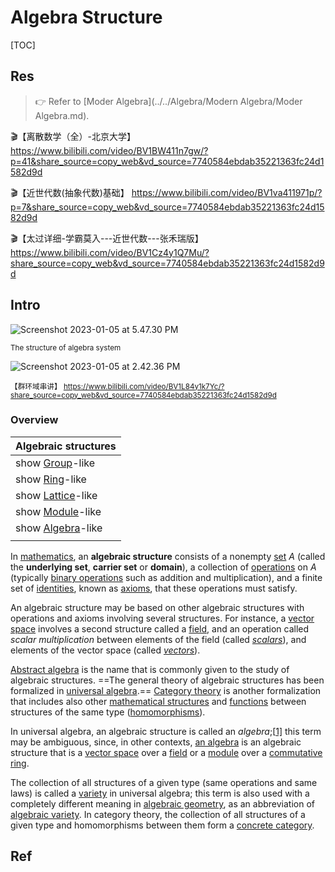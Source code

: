 # Algebra Structure

[TOC]



## Res
> 👉 Refer to  [Moder Algebra](../../Algebra/Modern Algebra/Moder Algebra.md).

🎬【离散数学（全）-北京大学】 https://www.bilibili.com/video/BV1BW411n7gw/?p=41&share_source=copy_web&vd_source=7740584ebdab35221363fc24d1582d9d

🎬【近世代数(抽象代数)基础】 https://www.bilibili.com/video/BV1va411971p/?p=7&share_source=copy_web&vd_source=7740584ebdab35221363fc24d1582d9d

🎬【太过详细-学霸莫入---近世代数---张禾瑞版】 https://www.bilibili.com/video/BV1Cz4y1Q7Mu/?share_source=copy_web&vd_source=7740584ebdab35221363fc24d1582d9d



## Intro
![Screenshot 2023-01-05 at 5.47.30 PM](../../../../../Assets/Pics/Screenshot%202023-01-05%20at%205.47.30%20PM.png)

<small>The structure of algebra system</small>

![Screenshot 2023-01-05 at 2.42.36 PM](../../../../../Assets/Pics/Screenshot%202023-01-05%20at%202.42.36%20PM.png)

<small>【群环域串讲】 https://www.bilibili.com/video/BV1L84y1k7Yc/?share_source=copy_web&vd_source=7740584ebdab35221363fc24d1582d9d</small>

### Overview
| Algebraic structures                                         |
| ------------------------------------------------------------ |
| show [Group](https://en.wikipedia.org/wiki/Group_(mathematics))-like |
| show [Ring](https://en.wikipedia.org/wiki/Ring_(mathematics))-like |
| show [Lattice](https://en.wikipedia.org/wiki/Lattice_(order))-like |
| show [Module](https://en.wikipedia.org/wiki/Module_(mathematics))-like |
| show [Algebra](https://en.wikipedia.org/wiki/Algebra_over_a_field)-like |
|                                                              |

In [mathematics](https://en.wikipedia.org/wiki/Mathematics), an **algebraic structure** consists of a nonempty [set](https://en.wikipedia.org/wiki/Set_(mathematics)) *A* (called the **underlying set**, **carrier set** or **domain**), a collection of [operations](https://en.wikipedia.org/wiki/Operation_(mathematics)) on *A* (typically [binary operations](https://en.wikipedia.org/wiki/Binary_operation) such as addition and multiplication), and a finite set of [identities](https://en.wikipedia.org/wiki/Identity_(mathematics)), known as [axioms](https://en.wikipedia.org/wiki/Axiom#Non-logical_axioms), that these operations must satisfy.

An algebraic structure may be based on other algebraic structures with operations and axioms involving several structures. For instance, a [vector space](https://en.wikipedia.org/wiki/Vector_space) involves a second structure called a [field](https://en.wikipedia.org/wiki/Field_(mathematics)), and an operation called *scalar multiplication* between elements of the field (called *[scalars](https://en.wikipedia.org/wiki/Scalar_(mathematics))*), and elements of the vector space (called *[vectors](https://en.wikipedia.org/wiki/Vector_(mathematics_and_physics))*).

[Abstract algebra](https://en.wikipedia.org/wiki/Abstract_algebra) is the name that is commonly given to the study of algebraic structures. ==The general theory of algebraic structures has been formalized in [universal algebra](https://en.wikipedia.org/wiki/Universal_algebra).== [Category theory](https://en.wikipedia.org/wiki/Category_theory) is another formalization that includes also other [mathematical structures](https://en.wikipedia.org/wiki/Mathematical_structure) and [functions](https://en.wikipedia.org/wiki/Function_(mathematics)) between structures of the same type ([homomorphisms](https://en.wikipedia.org/wiki/Homomorphism)).

In universal algebra, an algebraic structure is called an *algebra*;[[1\]](https://en.wikipedia.org/wiki/Algebraic_structure#cite_note-1) this term may be ambiguous, since, in other contexts, [an algebra](https://en.wikipedia.org/wiki/An_algebra) is an algebraic structure that is a [vector space](https://en.wikipedia.org/wiki/Vector_space) over a [field](https://en.wikipedia.org/wiki/Field_(mathematics)) or a [module](https://en.wikipedia.org/wiki/Module_(ring_theory)) over a [commutative ring](https://en.wikipedia.org/wiki/Commutative_ring).

The collection of all structures of a given type (same operations and same laws) is called a [variety](https://en.wikipedia.org/wiki/Variety_(universal_algebra)) in universal algebra; this term is also used with a completely different meaning in [algebraic geometry](https://en.wikipedia.org/wiki/Algebraic_geometry), as an abbreviation of [algebraic variety](https://en.wikipedia.org/wiki/Algebraic_variety). In category theory, the collection of all structures of a given type and homomorphisms between them form a [concrete category](https://en.wikipedia.org/wiki/Concrete_category).



## Ref

[离散数学3 - 代数结构]: https://www.cnblogs.com/zuti666/p/13579847.html

[👍 伽罗华域（Galois Field）上的四则运算]: https://abcdxyzk.github.io/blog/2018/04/16/isal-erase-3/

[👍 乘法逆元]: https://www.luogu.com.cn/blog/1239004072Angel/post-shuo-xue-sheng-fa-ni-yuan
